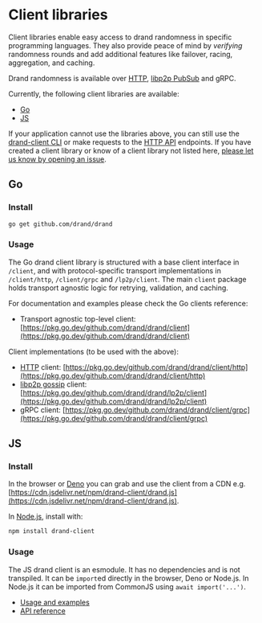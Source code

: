 # Client libraries

Client libraries enable easy access to drand randomness in specific programming languages. They also provide peace of mind by _verifying_ randomness rounds and add additional features like failover, racing, aggregation, and caching.

Drand randomness is available over [HTTP](/developer/http-api/), [libp2p PubSub](/developer/gossipsub/) and gRPC.

Currently, the following client libraries are available:

- [Go](#go)
- [JS](#js)

If your application cannot use the libraries above, you can still use the [drand-client CLI](/developer/drand-client) or make requests to the [HTTP API](/developer/http-api/) endpoints. If you have created a client library or know of a client library not listed here, [please let us know by opening an issue](https://github.com/drand/website/issues/new).

## Go

### Install

```sh
go get github.com/drand/drand
```

### Usage

The Go drand client library is structured with a base client interface in `/client`, and with protocol-specific transport implementations in `/client/http`, `/client/grpc` and `/lp2p/client`. The main `client` package holds transport agnostic logic for retrying, validation, and caching.

For documentation and examples please check the Go clients reference:

* Transport agnostic top-level client: [https://pkg.go.dev/github.com/drand/drand/client](https://pkg.go.dev/github.com/drand/drand/client)

Client implementations (to be used with the above):

* [HTTP](/developer/http-api/) client: [https://pkg.go.dev/github.com/drand/drand/client/http](https://pkg.go.dev/github.com/drand/drand/client/http)
* [libp2p gossip](/developer/gossipsub/) client: [https://pkg.go.dev/github.com/drand/drand/lp2p/client](https://pkg.go.dev/github.com/drand/drand/lp2p/client)
* gRPC client: [https://pkg.go.dev/github.com/drand/drand/client/grpc](https://pkg.go.dev/github.com/drand/drand/client/grpc)


## JS

### Install

In the browser or [Deno](https://deno.land) you can grab and use the client from a CDN e.g. [https://cdn.jsdelivr.net/npm/drand-client/drand.js](https://cdn.jsdelivr.net/npm/drand-client/drand.js).

In [Node.js](https://nodejs.org), install with:

```sh
npm install drand-client
```

### Usage

The JS drand client is an esmodule. It has no dependencies and is not transpiled. It can be `import`ed directly in the browser, Deno or Node.js. In Node.js it can be imported from CommonJS using `await import('...')`.

* [Usage and examples](https://github.com/drand/drand-client#usage)
* [API reference](https://github.com/drand/drand-client#api)

